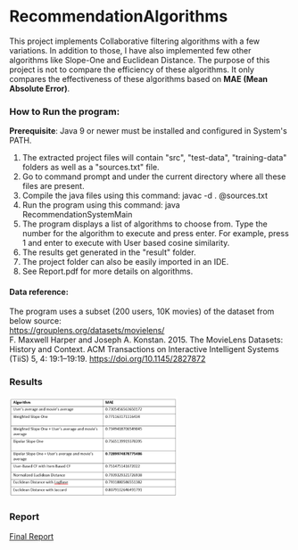 # RecommendationAlgorithms

This project implements Collaborative filtering algorithms with a few variations. In addition to those, I have also implemented few other algorithms like Slope-One and Euclidean Distance.
The purpose of this project is not to compare the efficiency of these algorithms. It only compares the effectiveness of these algorithms based on **MAE (Mean Absolute Error)**.

### How to Run the program:
**Prerequisite**: Java 9 or newer must be installed and configured in System's PATH.

1. The extracted project files will contain "src", "test-data", "training-data" folders as well as a "sources.txt" file.
2. Go to command prompt and under the current directory where all these files are present.
3. Compile the java files using this command: javac -d . @sources.txt
4. Run the program using this command: java RecommendationSystemMain
5. The program displays a list of algorithms to choose from. Type the number for the algorithm to execute and press enter. For example, press 1 and enter to execute with User based cosine similarity.
6. The results get generated in the "result" folder.
7. The project folder can also be easily imported in an IDE.
8. See Report.pdf for more details on algorithms.

#### Data reference:
The program uses a subset (200 users, 10K movies) of the dataset from below source:  
https://grouplens.org/datasets/movielens/  
F. Maxwell Harper and Joseph A. Konstan. 2015. The MovieLens Datasets: History and Context. ACM Transactions on Interactive Intelligent Systems (TiiS) 5, 4: 19:1–19:19. https://doi.org/10.1145/2827872


### Results
<img src="https://github.com/naveenkarya/RecommendationAlgorithms/blob/main/images/Final_Results.png"  width="60%" height="30%">

### Report
[Final Report](https://github.com/naveenkarya/RecommendationAlgorithms/blob/main/Report.pdf)

